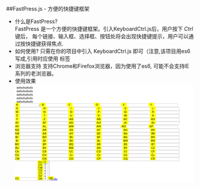 ##FastPress.js - 方便的快捷键框架  
- 什么是FastPress?  
FastPress 是一个方便的快捷键框架。引入KeyboardCtrl.js后，用户按下 *Ctrl*键后，
每个链接、输入框、选择框、按钮处将会出现快捷键提示，用户可以通过按快捷键获得焦点.
- 如何使用?
只需在你的项目中引入 KeyboardCtrl.js 即可（注意,该项目用es6写成,引用时应使用 <script type="module" src='../js/KeyboardCtrl.js'></script> 标签
- 浏览器支持
支持Chrome和Firefox浏览器，因为使用了es6, 可能不会支持IE系列的老浏览器。
- 使用效果
![](https://raw.githubusercontent.com/BugsChan/FastPress.js/master/img/screenshot.png)
